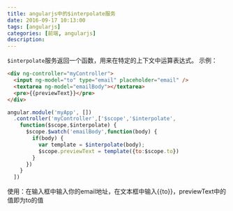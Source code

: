 ```yaml
---
title: angularjs中的$interpolate服务
date: 2016-09-17 10:13:00
tags: [angularjs]
categories: [前端, angularjs]
description:
---
```


`$interpolate`服务返回一个函数，用来在特定的上下文中运算表达式。
示例：
```html
<div ng-controller="myController">
  <input ng-model="to" type="email" placeholder="email" />
  <textarea ng-model="emailBody"></textarea>
  <pre>{{previewText}}</pre>
</div>
```

```js
angular.module('myApp', [])
  .controller('myController',['$scope','$interpolate',
    function($scope,$interpolate) {
      $scope.$watch('emailBody',function(body) {
        if(body) {
          var template = $interpolate(body);
          $scope.previewText = template({to:$scope.to})
        }
      })
    }
  ])
```

使用：在输入框中输入你的email地址，在文本框中输入{{to}}，previewText中的值即为to的值



